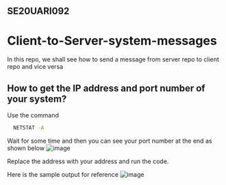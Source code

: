 
## SE20UARI092

# Client-to-Server-system-messages
In this repo, we shall see how to send a message from server repo to client repo and vice versa


## How to get the IP address and port number of your system?

Use the command
```bash
  NETSTAT -A
```
Wait for some time and then you can see your port number at the end as shown below
![image](https://github.com/manu-polsani/Client-to-Server-system-messages/assets/92240373/7a4a8e19-8784-4158-9651-e0fac4c98814)

Replace the address with your address and run the code.

Here is the sample output for reference
![image](https://github.com/manu-polsani/Client-to-Server-system-messages/assets/92240373/68116b97-0447-4ca6-bf5e-db9692703d08)

